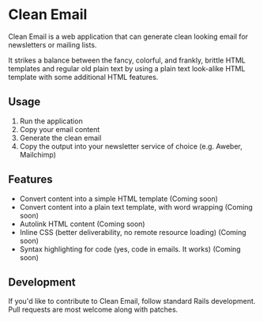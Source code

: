 # Clean Email

Clean Email is a web application that can generate clean looking email for newsletters or mailing lists.

It strikes a balance between the fancy, colorful, and frankly, brittle HTML templates and regular old plain text by using a plain text look-alike HTML template with some additional HTML features.

## Usage

1. Run the application
2. Copy your email content
3. Generate the clean email
4. Copy the output into your newsletter service of choice (e.g. Aweber, Mailchimp)

## Features

* Convert content into a simple HTML template (Coming soon)
* Convert content into a plain text template, with word wrapping (Coming soon)
* Autolink HTML content (Coming soon)
* Inline CSS (better deliverability, no remote resource loading) (Coming soon)
* Syntax highlighting for code (yes, code in emails. It works) (Coming soon)

## Development

If you'd like to contribute to Clean Email, follow standard Rails development. Pull requests are most welcome along with patches.

